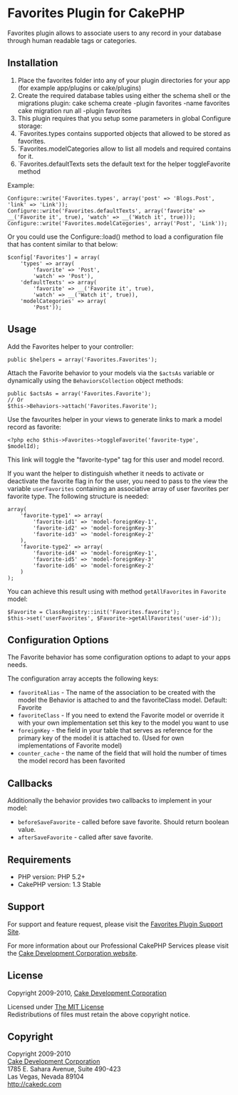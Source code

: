 # Favorites Plugin for CakePHP #

Favorites plugin allows to associate users to any record in your database through human readable tags or categories.

## Installation ##

1. Place the favorites folder into any of your plugin directories for your app (for example app/plugins or cake/plugins)
2. Create the required database tables using either the schema shell or the migrations plugin:
		cake schema create -plugin favorites -name favorites
		cake migration run all -plugin favorites
3. This plugin requires that you setup some parameters in global Configure storage:
 1. `Favorites.types contains supported objects that allowed to be stored as favorites.
 2. `Favorites.modelCategories allow to list all models and required contains for it.
 3. `Favorites.defaultTexts sets the default text for the helper toggleFavorite method

Example:

	Configure::write('Favorites.types', array('post' => 'Blogs.Post', 'link' => 'Link'));
	Configure::write('Favorites.defaultTexts', array('favorite' => __('Favorite it', true), 'watch' => __('Watch it', true)));
	Configure::write('Favorites.modelCategories', array('Post', 'Link'));

Or you could use the Configure::load() method to load a configuration file that has content similar to that below:

	$config['Favorites'] = array(
		'types' => array(
			'favorite' => 'Post',
			'watch' => 'Post'),
		'defaultTexts' => array(
			'favorite' => __('Favorite it', true),
			'watch' => __('Watch it', true)),
		'modelCategories' => array(
			'Post'));

## Usage ##

Add the Favorites helper to your controller:

	public $helpers = array('Favorites.Favorites');

Attach the Favorite behavior to your models via the `$actsAs` variable or dynamically using the `BehaviorsCollection` object methods:

	public $actsAs = array('Favorites.Favorite');
	// Or
	$this->Behaviors->attach('Favorites.Favorite');

Use the favourites helper in your views to generate links to mark a model record as favorite:

	<?php echo $this->Favorites->toggleFavorite('favorite-type', $modelId);

This link will toggle the "favorite-type" tag for this user and model record.

If you want the helper to distinguish whether it needs to activate or deactivate the favorite flag in for the user, you need to pass to the view the variable `userFavorites` containing an associative array of user favorites per favorite type. The following structure is needed:

	array(
		'favorite-type1' => array(
			'favorite-id1' => 'model-foreignKey-1',
			'favorite-id2' => 'model-foreignKey-3'
			'favorite-id3' => 'model-foreignKey-2'
		),
		'favorite-type2' => array(
			'favorite-id4' => 'model-foreignKey-1',
			'favorite-id5' => 'model-foreignKey-3'
			'favorite-id6' => 'model-foreignKey-2'
		)
	);

You can achieve this result using with method `getAllFavorites` in `Favorite` model:

	$Favorite = ClassRegistry::init('Favorites.favorite');
	$this->set('userFavorites', $Favorite->getAllFavorites('user-id'));	

## Configuration Options ##

The Favorite behavior has some configuration options to adapt to your apps needs.

The configuration array accepts the following keys:

* `favoriteAlias` - The name of the association to be created with the model the Behavior is attached to and the favoriteClass model. Default: Favorite
* `favoriteClass` - If you need to extend the Favorite model or override it with your own implementation set this key to the model you want to use
* `foreignKey` - the field in your table that serves as reference for the primary key of the model it is attached to. (Used for own implementations of Favorite model)
* `counter_cache` - the name of the field that will hold the number of times the model record has been favorited

## Callbacks ##

Additionally the behavior provides two callbacks to implement in your model:

* `beforeSaveFavorite` - called before save favorite. Should return boolean value.
* `afterSaveFavorite` - called after save favorite.

## Requirements ##

* PHP version: PHP 5.2+
* CakePHP version: 1.3 Stable

## Support ##

For support and feature request, please visit the [Favorites Plugin Support Site](http://cakedc.lighthouseapp.com/projects/59901-favourites-plugin/).

For more information about our Professional CakePHP Services please visit the [Cake Development Corporation website](http://cakedc.com).

## License ##

Copyright 2009-2010, [Cake Development Corporation](http://cakedc.com)

Licensed under [The MIT License](http://www.opensource.org/licenses/mit-license.php)<br/>
Redistributions of files must retain the above copyright notice.

## Copyright ###

Copyright 2009-2010<br/>
[Cake Development Corporation](http://cakedc.com)<br/>
1785 E. Sahara Avenue, Suite 490-423<br/>
Las Vegas, Nevada 89104<br/>
http://cakedc.com<br/>
